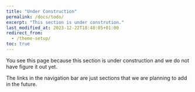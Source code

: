 ```yaml
---
title: "Under Construction"
permalink: /docs/todo/
excerpt: "This section is under constrution."
last_modified_at: 2023-12-22T18:48:05+01:00
redirect_from:
  - /theme-setup/
toc: true
---
```




You see this page because this section is under construction and we do not have figure it out yet.

The links in the navigation bar are just sections that we are planning to add in the future.